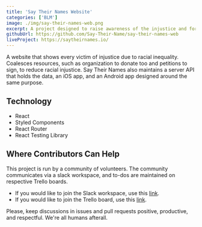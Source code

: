 ```yaml
---
title: 'Say Their Names Website'
categories: ['BLM']
image: ./img/say-their-names-web.png
excerpt: A project designed to raise awareness of the injustice and forgotten names of racial inequality.
githubUrl: https://github.com/Say-Their-Name/say-their-names-web
liveProject: https://saytheirnames.io/
---
```


A website that shows every victim of injustice due to racial inequality. Coalesces resources, such as organization to donate too and petitions to sign, to reduce racial injustice.
Say Their Names also maintains a server API that holds the data, an iOS app, and an Android app designed around the same purpose.

## Technology

- React
- Styled Components
- React Router
- React Testing Library

## Where Contributors Can Help

This project is run by a community of volunteers. The community communicates via a slack workspace, and to-dos are maintained on respective Trello boards.

- If you would like to join the Slack workspace, use this [link](https://app.slack.com/client/T014JL5B3SN/C014X92G997).
- If you would like to join the Trello board, use this [link](https://trello.com/b/8x3mo2V5/say-their-names-web).

Please, keep discussions in issues and pull requests positive, productive, and respectful. We're all humans afterall.
